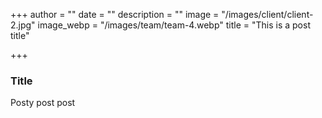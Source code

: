 +++
author = ""
date = ""
description = ""
image = "/images/client/client-2.jpg"
image_webp = "/images/team/team-4.webp"
title = "This is a post title"

+++
### Title

Posty post post